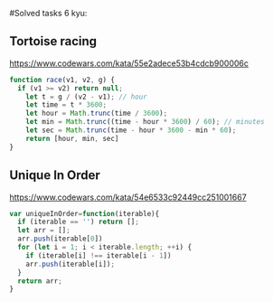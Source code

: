 #Solved tasks 6 kyu:
## Tortoise racing
https://www.codewars.com/kata/55e2adece53b4cdcb900006c
```javascript
function race(v1, v2, g) {
  if (v1 >= v2) return null;
    let t = g / (v2 - v1); // hour
    let time = t * 3600;
    let hour = Math.trunc(time / 3600);
    let min = Math.trunc((time - hour * 3600) / 60); // minutes
    let sec = Math.trunc(time - hour * 3600 - min * 60);
    return [hour, min, sec]
}
```
## Unique In Order
https://www.codewars.com/kata/54e6533c92449cc251001667
```javascript
var uniqueInOrder=function(iterable){
  if (iterable == '') return [];
  let arr = [];
  arr.push(iterable[0])
  for (let i = 1; i < iterable.length; ++i) {
    if (iterable[i] !== iterable[i - 1])
    arr.push(iterable[i]);
  }
  return arr;
}
```